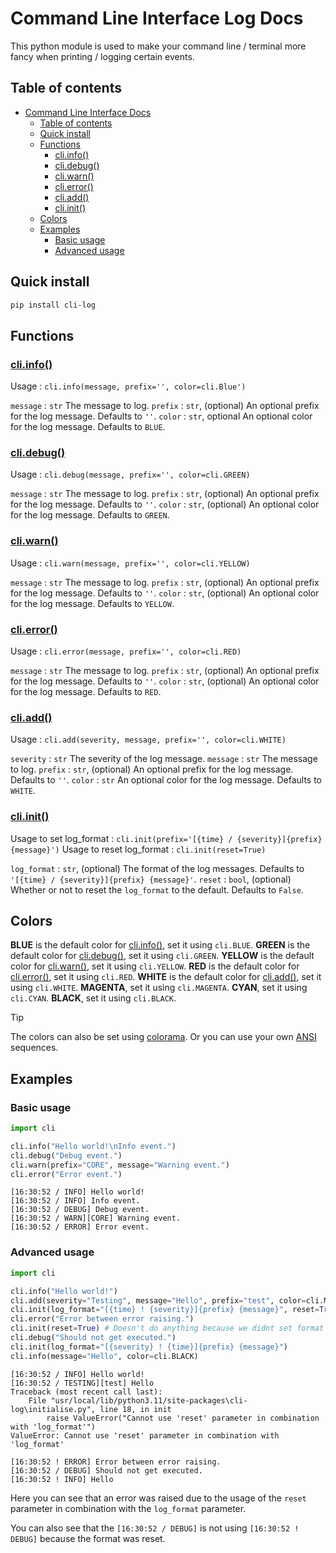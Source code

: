 # Command Line Interface Log Docs

This python module is used to make your command line / terminal more fancy when printing / logging certain events.

## Table of contents
- [Command Line Interface Docs](#command-line-interface-docs)
  - [Table of contents](#table-of-contents)
  - [Quick install](#quick-install)
  - [Functions](#functions)
    - [cli.info()](#cliinfo)
    - [cli.debug()](#clidebug)
    - [cli.warn()](#cliwarn)
    - [cli.error()](#clierror)
    - [cli.add()](#cliadd)
    - [cli.init()](#cliinit)
  - [Colors](#colors)
  - [Examples](#examples)
    - [Basic usage](#basic-usage)
    - [Advanced usage](#advanced-usage)

## Quick install

```bash
pip install cli-log
```

## Functions

### [cli.info()](https://github.com/DeltaBotics/cli-log/blob/bc0dc4f66d6df40b92f714fd92b5db1f4d20801a/cli/core.py#L24-L37)

Usage : ``cli.info(message, prefix='', color=cli.Blue')``

`message` : `str` 
The message to log.
`prefix` : `str`, (optional)
An optional prefix for the log message. Defaults to `''`.
`color` : `str`, optional
An optional color for the log message. Defaults to `BLUE`.

### [cli.debug()](https://github.com/DeltaBotics/cli-log/blob/bc0dc4f66d6df40b92f714fd92b5db1f4d20801a/cli/core.py#L39-L52)

Usage : ``cli.debug(message, prefix='', color=cli.GREEN)``

`message` : `str` 
The message to log.
`prefix` : `str`, (optional)
An optional prefix for the log message. Defaults to `''`.
`color` : `str`, (optional)
An optional color for the log message. Defaults to `GREEN`.

### [cli.warn()](https://github.com/DeltaBotics/cli-log/blob/bc0dc4f66d6df40b92f714fd92b5db1f4d20801a/cli/core.py#L54-L67)

Usage  : ``cli.warn(message, prefix='', color=cli.YELLOW)``

`message` : `str` 
The message to log.
`prefix` : `str`, (optional)
An optional prefix for the log message. Defaults to `''`.
`color` : `str`, (optional)
An optional color for the log message. Defaults to `YELLOW`.

### [cli.error()](https://github.com/DeltaBotics/cli-log/blob/bc0dc4f66d6df40b92f714fd92b5db1f4d20801a/cli/core.py#L69-L83)

Usage : ``cli.error(message, prefix='', color=cli.RED)``

`message` : `str` 
The message to log.
`prefix` : `str`, (optional)
An optional prefix for the log message. Defaults to `''`.
`color` : `str`, (optional)
An optional color for the log message. Defaults to `RED`.

### [cli.add()](https://github.com/DeltaBotics/cli-log/blob/bc0dc4f66d6df40b92f714fd92b5db1f4d20801a/cli/core.py#L6-L22)

Usage  : ``cli.add(severity, message, prefix='', color=cli.WHITE)``

`severity` : `str` 
The severity of the log message.
`message` : `str` 
The message to log.
`prefix` : `str`, (optional)
An optional prefix for the log message. Defaults to `''`.
`color` : `str` 
An optional color for the log message. Defaults to `WHITE`.

### [cli.init()](https://github.com/DeltaBotics/cli-log/blob/bc0dc4f66d6df40b92f714fd92b5db1f4d20801a/cli/__init__.py#L3)


Usage to set log_format : ``cli.init(prefix='[{time} / {severity}]{prefix} {message}')``
Usage to reset log_format : ``cli.init(reset=True)``

`log_format` : `str`, (optional)
The format of the log messages. Defaults to `'[{time} / {severity}]{prefix} {message}'`.
`reset` : `bool`, (optional)
Whether or not to reset the `log_format` to the default. Defaults to `False`.

## Colors
**BLUE** is the default color for [cli.info()](#cliinfo), set it using `cli.BLUE`.
**GREEN** is the default color for [cli.debug()](#clidebug), set it using `cli.GREEN`.
**YELLOW** is the default color for [cli.warn()](#cliwarn), set it using `cli.YELLOW`.
**RED** is the default color for [cli.error()](#clierror), set it using `cli.RED`.
**WHITE** is the default color for [cli.add()](#cliadd), set it using `cli.WHITE`.
**MAGENTA**, set it using `cli.MAGENTA`.
**CYAN**, set it using `cli.CYAN`.
**BLACK**, set it using `cli.BLACK`.

> [!TIP]
> The colors can also be set using [colorama](https://github.com/tartley/colorama?tab=readme-ov-file#colored-output).
> Or you can use your own [ANSI](https://gist.github.com/rene-d/9e584a7dd2935d0f461904b9f2950007#file-colors-py) sequences.

## Examples

### Basic usage
```python
import cli

cli.info("Hello world!\nInfo event.")
cli.debug("Debug event.")
cli.warn(prefix="CORE", message="Warning event.")
cli.error("Error event.")
```

```log
[16:30:52 / INFO] Hello world!
[16:30:52 / INFO] Info event.
[16:30:52 / DEBUG] Debug event.
[16:30:52 / WARN][CORE] Warning event.
[16:30:52 / ERROR] Error event.
```

### Advanced usage
```python
import cli

cli.info("Hello world!")
cli.add(severity="Testing", message="Hello", prefix="test", color=cli.MAGENTA)
cli.init(log_format="[{time} ! {severity}]{prefix} {message}", reset=True)
cli.error("Error between error raising.")
cli.init(reset=True) # Doesn't do anything because we didnt set format before
cli.debug("Should not get executed.")
cli.init(log_format="[{severity} ! {time}]{prefix} {message}")
cli.info(message="Hello", color=cli.BLACK)
```

```log
[16:30:52 / INFO] Hello world!
[16:30:52 / TESTING][test] Hello
Traceback (most recent call last):
    File "usr/local/lib/python3.11/site-packages\cli-log\initialise.py", line 18, in init
        raise ValueError("Cannot use 'reset' parameter in combination with 'log_format'")
ValueError: Cannot use 'reset' parameter in combination with 'log_format'

[16:30:52 ! ERROR] Error between error raising.
[16:30:52 / DEBUG] Should not get executed.
[16:30:52 ! INFO] Hello
```
Here you can see that an error was raised due to the usage of the `reset` parameter in combination with the `log_format` parameter.

You can also see that the `[16:30:52 / DEBUG]` is not using `[16:30:52 ! DEBUG]` because the format was reset.

